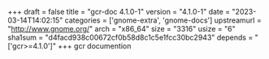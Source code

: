 +++
draft = false
title = "gcr-doc 4.1.0-1"
version = "4.1.0-1"
date = "2023-03-14T14:02:15"
categories = ['gnome-extra', 'gnome-docs']
upstreamurl = "http://www.gnome.org/"
arch = "x86_64"
size = "3316"
usize = "6"
sha1sum = "d4facd938c00672cf0b58d8c1c5e1fcc30bc2943"
depends = "['gcr>=4.1.0']"
+++
gcr documention